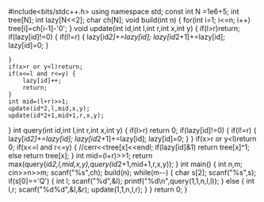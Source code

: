 #include<bits/stdc++.h>
using namespace std;
const int N =1e6+5;
int tree[N];
int lazy[N<<2];
char ch[N];
void build(int n) {
    for(int i=1; i<=n; i++)
        tree[i]=ch[i-1]-'0';
}
void update(int id,int l,int r,int x,int y) {
    if(l>r)return;
    if(lazy[id]!=0) {
        if(l!=r) {
            lazy[id*2]+=lazy[id];
            lazy[id*2+1]+=lazy[id];
            lazy[id]=0;
        }

    }
    if(x>r or y<l)return;
    if(x<=l and r<=y) {
        lazy[id]++;
        return;
    }
    int mid=(l+r)>>1;
    update(id*2,l,mid,x,y);
    update(id*2+1,mid+1,r,x,y);
}
int query(int id,int l,int r,int x,int y) {
    if(l>r) return 0;
    if(lazy[id]!=0) {
        if(l!=r) {
            lazy[id*2]+=lazy[id];
            lazy[id*2+1]+=lazy[id];
            lazy[id]=0;
        }
    }
    if(x>r or y<l)return 0;
    if(x<=l and r<=y) {
        //cerr<<tree[x]<<endl;
        if(lazy[id]&1)
            return tree[x]^1;
        else
            return tree[x];
    }
    int mid=(l+r)>>1;
    return max(query(id*2,l,mid,x,y),query(id*2+1,mid+1,r,x,y));
}
int main() {
    int n,m;
    cin>>n>>m;
    scanf("%s",ch);
    build(n);
    while(m--) {
        char s[2];
        scanf("%s",s);
        if(s[0]=='Q') {
            int l;
            scanf("%d",&l);
            printf("%d\n",query(1,1,n,l,l));
        } else {
            int l,r;
            scanf("%d%d",&l,&r);
            update(1,1,n,l,r);
        }
    }
    return 0;
}


